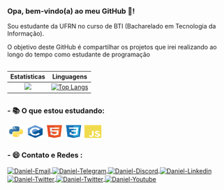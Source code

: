 ### Opa, bem-vindo(a) ao meu GitHub 👋! 

Sou estudante da UFRN no curso de BTI (Bacharelado em Tecnologia da Informação).

O objetivo deste GitHub é compartilhar os projetos que irei realizando ao longo do tempo como estudante de programação

##
Estatísticas |  Linguagens
:-:|:-:
<img src="https://github-readme-stats.vercel.app/api?username=Danieluan&count_private=true&show_icons=true&theme=tokyonight&locale=pt-br&include_all_commits=true"/>  | [![Top Langs](https://github-readme-stats.vercel.app/api/top-langs/?username=Danieluan&layout=compact&theme=tokyonight)](https://github.com/anuraghazra/github-readme-stats)

<p align="center">
    
</p>

##
  
### - 📚 O que estou estudando:
<img align="center" alt="Daniel-Python" height="30" width="40" src="https://raw.githubusercontent.com/devicons/devicon/master/icons/python/python-original.svg"> <img align="center" alt="Daniel-C" height="30" width="40" src="https://raw.githubusercontent.com/devicons/devicon/master/icons/c/c-original.svg"> <img align="center" alt="Daniel-HTML" height="30" width="40" src="https://raw.githubusercontent.com/devicons/devicon/master/icons/html5/html5-original.svg"> <img align="center" alt="Daniel-CSS" height="30" width="40" src="https://raw.githubusercontent.com/devicons/devicon/master/icons/css3/css3-original.svg"> <img align="center" alt="Daniel-Js" height="30" width="40" src="https://raw.githubusercontent.com/devicons/devicon/master/icons/javascript/javascript-plain.svg">


##

### - 😄 Contato e Redes :

<div style="display: inline_block" >
    <a href="mailto:danielluanlourencol@gmail.com" target="_blank">
    <img align="center" alt="Daniel-Email" src="https://img.shields.io/badge/Gmail-D14836?style=for-the-badge&logo=gmail&logoColor=white">
    </a>
    <a href="https://t.me/danluan0800" target="_blank">
        <img align="center" alt="Daniel-Telegram" src="https://img.shields.io/badge/Telegram-2CA5E0?style=for-the-badge&logo=telegram&logoColor=white">
    </a>
    <a href="https://discordapp.com/users/284738631174848513" target="_blank">
        <img align="center" alt="Daniel-Discord" src="https://img.shields.io/badge/Discord-7289DA?style=for-the-badge&logo=discord&logoColor=white">
    </a>
    <a href="https://www.linkedin.com/in/daniel-luan-lourenço-2804a0218/" target="_blank">
        <img align="center" alt="Daniel-Linkedin" src="https://img.shields.io/badge/LinkedIn-0077B5?style=for-the-badge&logo=linkedin&logoColor=white">
    </a>
    <a href="https://twitter.com/danluan0800" target="_blank">
        <img align="center" alt="Daniel-Twitter" src="https://img.shields.io/badge/Twitter-1DA1F2?style=for-the-badge&logo=twitter&logoColor=white">
    </a>
    <a href="https://www.instagram.com/danluan080/" target="_blank">
        <img align="center" alt="Daniel-Twitter" src="https://img.shields.io/badge/Instagram-E4405F?style=for-the-badge&logo=instagram&logoColor=white">
    </a>
    <a href="https://www.youtube.com/channel/UCprGiU-vO5dsmgbl_Thmrcw" target="_blank">
        <img align="center" alt="Daniel-Youtube" src="https://img.shields.io/badge/YouTube-FF0000?style=for-the-badge&logo=youtube&logoColor=white">
    </a>
</div>
